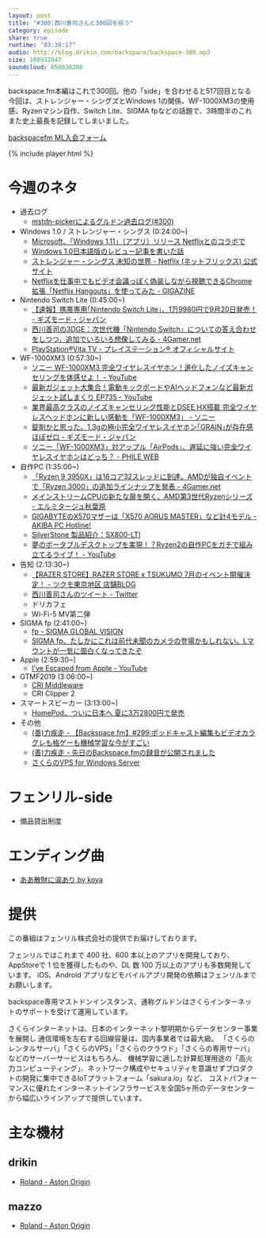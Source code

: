 ```yaml
---
layout: post
title: "#300:西川善司さんと300回を祝う"
category: episode
share: true
runtime: "03:30:17"
audio: http://blog.drikin.com/backspace/backspace-300.mp3
size: 100932647
soundcloud: 650838200
---
```


backspace.fm本編はこれで300回。他の「side」を合わせると517回目となる今回は、ストレンジャー・シングズとWindows 1の関係、WF-1000XM3の使用感、Ryzenマシン自作、Switch Lite、SIGMA fpなどの話題で、3時間半のこれまた史上最長を記録してしまいました。

[backspacefm ML入会フォーム](http://backspace.us11.list-manage.com/subscribe?u=09c933bd3997c1d16dbed156a&id=84b6529b91)

{% include player.html %}


# 今週のネタ
* 過去ログ
  * [mstdn-pickerによるグルドン過去ログ(#300)](https://rbtnn.github.io/mstdn-picker/?instance=mstdn.guru&since_id=102432057291691439&max_id=102433030446395381)
* Windows 1.0 / ストレンジャー・シングス (0:24:00~)
  * [Microsoft、「Windows 1.11」（アプリ）リリース Netflixとのコラボで](https://www.itmedia.co.jp/news/articles/1907/09/news060.html)
  * [Windows 1.0日本語版のレビュー記事を書いた話](https://www.itmedia.co.jp/news/articles/1907/11/news039.html)
  * [ストレンジャー・シングス 未知の世界 - Netflix (ネットフリックス) 公式サイト](https://www.netflix.com/jp/title/80057281)
  * [Netflixを仕事中でもビデオ会議っぽく偽装しながら視聴できるChrome拡張「Netflix Hangouts」を使ってみた - GIGAZINE](https://gigazine.net/amp/20190709-netflix-hangouts)
* Nintendo Switch Lite (0:45:00~)
  * [【速報】携帯専用｢Nintendo Switch Lite｣、1万9980円で9月20日発売！ - ギズモード・ジャパン](https://www.gizmodo.jp/amp/2019/07/nintendo-switch-lite-1.html)
  * [西川善司の3DGE：次世代機「Nintendo Switch」についての答え合わせをしつつ，追加でいろいろ想像してみる - 4Gamer.net](https://www.4gamer.net/games/990/G999026/20161021062/)
  * [PlayStation®Vita TV - プレイステーション® オフィシャルサイト](https://www.jp.playstation.com/psvitatv/oshiete/)
* WF-1000XM3 (0:57:30~)
  * [ソニー WF-1000XM3 完全ワイヤレスイヤホン！進化したノイズキャンセリングを体感せよ！ - YouTube](https://www.youtube.com/watch?v=oTwPmeiEIr8)
  * [最新ガジェット大集合！電動キックボードやAIヘッドフォンなど最新ガジェット試しまくり EP735 - YouTube](https://youtu.be/Tgig8fscBDA?t=112)
  * [業界最高クラスのノイズキャンセリング性能とDSEE HX搭載 完全ワイヤレスヘッドホンに新しい感動を「WF-1000XM3」 - ソニー](https://www.sony.jp/feature/products/190705/)
  * [錠剤かと思った。1.3gの極小完全ワイヤレスイヤホン｢GRAIN｣が存在感ほぼゼロ - ギズモード・ジャパン](https://www.gizmodo.jp/amp/2019/07/grain-true-wireless-earbuds.html)
  * [ソニー「WF-1000XM3」対アップル「AirPods」、遅延に強い完全ワイヤレスイヤホンはどっち？ - PHILE WEB](https://www.phileweb.com/sp/review/article/201907/13/3515.html)
* 自作PC (1:35:00~)
  * [「Ryzen 9 3950X」は16コア32スレッドに到達。AMDが独自イベントで「Ryzen 3000」の追加ラインナップを発表 - 4Gamer.net](https://www.4gamer.net/games/446/G044684/20190610131/)
  * [メインストリームCPUの新たな扉を開く、AMD第3世代Ryzenシリーズ - エルミタージュ秋葉原](http://www.gdm.or.jp/review/2019/0707/309278)
  * [GIGABYTEのX570マザーは「X570 AORUS MASTER」など計4モデル - AKIBA PC Hotline!](https://akiba-pc.watch.impress.co.jp/docs/news/news/1194605.html)
  * [SilverStone 製品紹介：SX800-LTI](https://www.silverstonetek.com/product.php?pid=731&area=jp)
  * [夢のポータブルデスクトップを実現！？Ryzen2の自作PCをガチで組み立てるライブ！ - YouTube](https://www.youtube.com/watch?v=s33iVFkjurA)
* 告知 (2:13:30~)
  * [【RAZER STORE】RAZER STORE x TSUKUMO 7月のイベント開催決定！ - ツクモ東京地区 店舗BLOG](https://blog.tsukumo.co.jp/tokyo/2019/07/razer_storerazer_store_x_tsuku.html)
  * [西川善司さんのツイート - Twitter](https://twitter.com/zenjinishikawa/status/1149817205250334720)
  * ドリカフェ
  * Wi-Fi-5 MV第二弾
* SIGMA fp (2:41:00~)
  * [fp - SIGMA GLOBAL VISION](https://www.sigma-global.com/jp/cameras/fp-series/)
  * [SIGMA fp、たしかにこれは前代未聞のカメラの登場かもしれない。Lマウントが一気に面白くなってきたぞ](https://mitaimon.com/sigma-fp-%E3%81%9F%E3%81%97%E3%81%8B%E3%81%AB%E3%81%93%E3%82%8C%E3%81%AF%E5%89%8D%E4%BB%A3%E6%9C%AA%E8%81%9E%E3%81%AE%E3%82%AB%E3%83%A1%E3%83%A9%E3%81%AE%E7%99%BB%E5%A0%B4%E3%81%8B%E3%82%82%E3%81%97%E3%82%8C%E3%81%AA%E3%81%84-l%E3%83%9E%E3%82%A6%E3%83%B3%E3%83%88%E3%81%8C%E4%B8%80%E6%B0%97%E3%81%AB%E9%9D%A2%E7%99%BD%E3%81%8F%E3%81%AA%E3%81%A3%E3%81%A6%E3%81%8D%E3%81%9F%E3%81%9E-a9a28932d4dc)
* Apple (2:59:30~)
  * [I’ve Escaped from Apple - YouTube](https://www.youtube.com/watch?v=YyMiZCXRMQY)
* GTMF2019 (3:06:00~)
  * [CRI Middleware](https://www.cri-mw.co.jp/)
  * CRI Clipper 2
* スマートスピーカー (3:13:00~)
  * [HomePod、ついに日本へ 夏に3万2800円で発売](https://www.itmedia.co.jp/news/articles/1907/09/news137.html)
* その他
  * [(善)力疾走 - 【Backspace.fm】#299:ポッドキャスト編集もビデオカラグレも格ゲーも機械学習な今がすごい](http://www.z-z-z.jp/BLOG/log/eid1348.html)
  * [(善)力疾走 - 先日のBackspace.fmの録音が公開されました](http://www.z-z-z.jp/BLOG/log/eid1149.html)
  * [さくらのVPS for Windows Server](https://vps.sakura.ad.jp/windows/)

# フェンリル-side
* 備品貸出制度

# エンディング曲
* [ああ散財に涙あり by koya](https://soundcloud.com/koya/crouubxjvrhx)

# 提供

この番組はフェンリル株式会社の提供でお届けしております。

フェンリルではこれまで 400 社、600 本以上のアプリを開発しており、AppStoreで 1 位を獲得したものや、DL 数 100 万以上のアプリも多数開発しています。
iOS、Android アプリなどモバイルアプリ開発の依頼はフェンリルまでお願いします。

backspace専用マストドンインスタンス、通称グルドンはさくらインターネットのサポートを受けて運用しています。

さくらインターネットは、日本のインターネット黎明期からデータセンター事業を展開し
通信環境を左右する回線容量は、国内事業者では最大級。
「さくらのレンタルサーバ」「さくらのVPS」「さくらのクラウド」「さくらの専用サーバ」などのサーバーサービスはもちろん、
機械学習に適した計算処理用途の「高火力コンピューティング」、ネットワーク構成やセキュリティを意識せずプロダクトの開発に集中できるIoTプラットフォーム「sakura.io」など、
コストパフォーマンスに優れたインターネットインフラサービスを全国5ヶ所のデータセンターから幅広いラインアップで提供しています。

# 主な機材

## drikin
* [Roland - Aston Origin](http://amzn.asia/1OwAZ0w)

## mazzo
* [Roland - Aston Origin](http://amzn.asia/1OwAZ0w)
